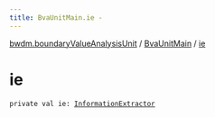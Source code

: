 ```yaml
---
title: BvaUnitMain.ie - 
---
```


[bwdm.boundaryValueAnalysisUnit](../index.html) / [BvaUnitMain](index.html) / [ie](./ie.html)

# ie

`private val ie: `[`InformationExtractor`](../../bwdm.information-store/-information-extractor/index.html)